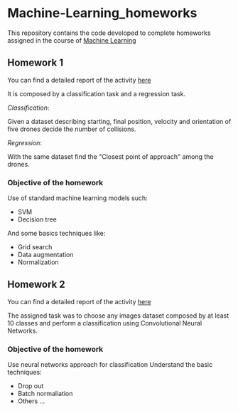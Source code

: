 # Machine-Learning_homeworks

This repository contains the code developed to complete homeworks assigned in the course of [Machine Learning](https://sites.google.com/diag.uniroma1.it/machine-learning/home2324)

## Homework 1

You can find a detailed report of the activity [here](https://github.com/STaliani/Machine-Learning_homeworks/blob/main/Homework_1/Saverio_Taliani_ML_hw1.pdf)

It is composed by a classification task and a regression task.

_Classification_:

Given a dataset describing starting, final position, velocity and orientation of five drones decide the number of collisions.

_Regression_:

With the same dataset find the "Closest point of approach" among the drones.

### Objective of the homework

Use of standard machine learning models such:
- SVM
- Decision tree

And some basics techniques like:
- Grid search
- Data augmentation
- Normalization

## Homework 2

You can find a detailed report of the activity [here](https://github.com/STaliani/Machine-Learning_homeworks/blob/main/Homework_2/Saverio_Taliani_ML_hw2.pdf)

The assigned task was to choose any images dataset composed by at least 10 classes and perform a classification using Convolutional Neural Networks.

### Objective of the homework

Use neural networks approach for classification
Understand the basic techniques:
- Drop out
- Batch normaliation
- Others ...
